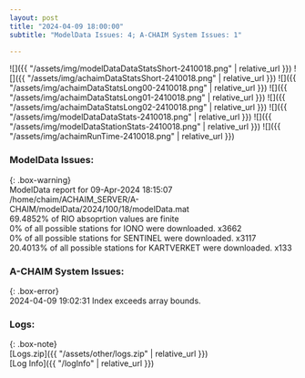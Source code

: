 ```yaml
---
layout: post
title: "2024-04-09 18:00:00"
subtitle: "ModelData Issues: 4; A-CHAIM System Issues: 1"

---
```


![]({{ "/assets/img/modelDataDataStatsShort-2410018.png" | relative_url }})
![]({{ "/assets/img/achaimDataStatsShort-2410018.png" | relative_url }})
![]({{ "/assets/img/achaimDataStatsLong00-2410018.png" | relative_url }})
![]({{ "/assets/img/achaimDataStatsLong01-2410018.png" | relative_url }})
![]({{ "/assets/img/achaimDataStatsLong02-2410018.png" | relative_url }})
![]({{ "/assets/img/modelDataDataStats-2410018.png" | relative_url }})
![]({{ "/assets/img/modelDataStationStats-2410018.png" | relative_url }})
![]({{ "/assets/img/achaimRunTime-2410018.png" | relative_url }})


### ModelData Issues:  
  
{: .box-warning}  
 ModelData report for 09-Apr-2024 18:15:07   
 /home/chaim/ACHAIM_SERVER/A-CHAIM/modelData/2024/100/18/modelData.mat   
 69.4852% of RIO absoprtion values are finite   
 0% of all possible stations for IONO were downloaded. x3662   
 0% of all possible stations for SENTINEL were downloaded. x3117   
 20.4013% of all possible stations for KARTVERKET were downloaded. x133   
  
### A-CHAIM System Issues:  
  
{: .box-error}  
2024-04-09 19:02:31 Index exceeds array bounds.  

### Logs:  
  
{: .box-note}  
[Logs.zip]({{ "/assets/other/logs.zip" | relative_url }})  
[Log Info]({{ "/logInfo" | relative_url }})  
